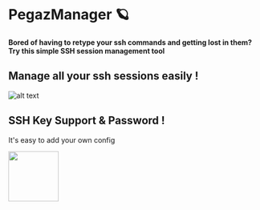 # PegazManager 🪐
**Bored of having to retype your ssh commands and getting lost in them? Try this simple SSH session management tool**


## Manage all your ssh sessions easily !

![alt text](https://i.ibb.co/yVtTFhX/image.png)

## SSH Key Support & Password ! 

It's easy to add your own config

<img src="https://i.ibb.co/2kY9ZTW/image.png" width="100" height="100">
